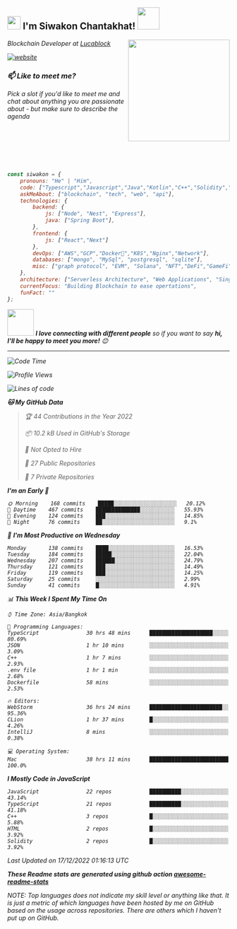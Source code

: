 <h2><img src="https://emojis.slackmojis.com/emojis/images/1531849430/4246/blob-sunglasses.gif?1531849430" width="30"/> I'm Siwakon Chantakhat! <img src="https://media.giphy.com/media/12oufCB0MyZ1Go/giphy.gif" width="50"></h2>
<img align='right' src="https://media.giphy.com/media/M9gbBd9nbDrOTu1Mqx/giphy.gif" width="230">
<p><em>Blockchain Developer at <a href="https://www.lucablock.io/">Lucablock

[![website](https://img.shields.io/badge/Website-46a2f1.svg?&style=flat-square&logo=Google-Chrome&logoColor=white&link=https://anmolsingh.me/)](https://siwakon.dev)


### 📫 Like to meet me?

Pick a slot if you'd like to meet me and chat about anything you are passionate about - but make sure to describe the agenda
<br />
<br />
<br />
<br />
<br />
<br />
<br />
```javascript
const siwakon = {
    pronouns: "He" | "Him",
    code: ["Typescript","Javascript","Java","Kotlin","C++","Solidity","Python","SQL"],
    askMeAbout: ["blockchain", "tech", "web", "api"],
    technologies: {
        backend: {
            js: ["Node", "Nest", "Express"],
            java: ["Spring Boot"],
        },
        frontend: {
            js: ["React","Next"]
        },
        devOps: ["AWS","GCP","Docker🐳","K8S","Nginx","Network"],
        databases: ["mongo", "MySql", "postgresql", "sqlite"],
        misc: ["graph protocol", "EVM", "Solana", "NFT","DeFi","GameFi"]
    },
    architecture: ["Serverless Architecture", "Web Applications", "Single Page Applications", "Backend Development"],
    currentFocus: "Building Blockchain to ease opertations",
    funFact: ""
};
```

<img src="https://media.giphy.com/media/LnQjpWaON8nhr21vNW/giphy.gif" width="60"> <em><b>I love connecting with different people</b> so if you want to say <b>hi, I'll be happy to meet you more!</b> 😊</em>

---
<!--START_SECTION:waka-->
![Code Time](http://img.shields.io/badge/Code%20Time-822%20hrs%2058%20mins-blue)

![Profile Views](http://img.shields.io/badge/Profile%20Views-0-blue)

![Lines of code](https://img.shields.io/badge/From%20Hello%20World%20I%27ve%20Written--4%20Million%20lines%20of%20code-blue)

**🐱 My GitHub Data** 

> 🏆 44 Contributions in the Year 2022
 > 
> 📦 10.2 kB Used in GitHub's Storage 
 > 
> 🚫 Not Opted to Hire
 > 
> 📜 27 Public Repositories 
 > 
> 🔑 7 Private Repositories  
 > 
**I'm an Early 🐤** 

```text
🌞 Morning    168 commits    █████░░░░░░░░░░░░░░░░░░░░   20.12% 
🌆 Daytime    467 commits    ██████████████░░░░░░░░░░░   55.93% 
🌃 Evening    124 commits    ███░░░░░░░░░░░░░░░░░░░░░░   14.85% 
🌙 Night      76 commits     ██░░░░░░░░░░░░░░░░░░░░░░░   9.1%

```
📅 **I'm Most Productive on Wednesday** 

```text
Monday       138 commits    ████░░░░░░░░░░░░░░░░░░░░░   16.53% 
Tuesday      184 commits    █████░░░░░░░░░░░░░░░░░░░░   22.04% 
Wednesday    207 commits    ██████░░░░░░░░░░░░░░░░░░░   24.79% 
Thursday     121 commits    ███░░░░░░░░░░░░░░░░░░░░░░   14.49% 
Friday       119 commits    ███░░░░░░░░░░░░░░░░░░░░░░   14.25% 
Saturday     25 commits     ░░░░░░░░░░░░░░░░░░░░░░░░░   2.99% 
Sunday       41 commits     █░░░░░░░░░░░░░░░░░░░░░░░░   4.91%

```


📊 **This Week I Spent My Time On** 

```text
⌚︎ Time Zone: Asia/Bangkok

💬 Programming Languages: 
TypeScript               30 hrs 48 mins      ████████████████████░░░░░   80.69% 
JSON                     1 hr 10 mins        ░░░░░░░░░░░░░░░░░░░░░░░░░   3.09% 
C++                      1 hr 7 mins         ░░░░░░░░░░░░░░░░░░░░░░░░░   2.93% 
.env file                1 hr 1 min          ░░░░░░░░░░░░░░░░░░░░░░░░░   2.68% 
Dockerfile               58 mins             ░░░░░░░░░░░░░░░░░░░░░░░░░   2.53%

🔥 Editors: 
WebStorm                 36 hrs 24 mins      ███████████████████████░░   95.36% 
CLion                    1 hr 37 mins        █░░░░░░░░░░░░░░░░░░░░░░░░   4.26% 
IntelliJ                 8 mins              ░░░░░░░░░░░░░░░░░░░░░░░░░   0.38%

💻 Operating System: 
Mac                      38 hrs 11 mins      █████████████████████████   100.0%

```

**I Mostly Code in JavaScript** 

```text
JavaScript               22 repos            ██████████░░░░░░░░░░░░░░░   43.14% 
TypeScript               21 repos            ██████████░░░░░░░░░░░░░░░   41.18% 
C++                      3 repos             █░░░░░░░░░░░░░░░░░░░░░░░░   5.88% 
HTML                     2 repos             █░░░░░░░░░░░░░░░░░░░░░░░░   3.92% 
Solidity                 2 repos             █░░░░░░░░░░░░░░░░░░░░░░░░   3.92%

```



 Last Updated on 17/12/2022 01:16:13 UTC
<!--END_SECTION:waka-->

**These Readme stats are generated using github action [awesome-readme-stats](https://github.com/anmol098/waka-readme-stats)**

NOTE: Top languages does not indicate my skill level or anything like that. It is just a metric of which languages have been hosted by me on GitHub based on the usage across repositories. There are others which I haven't put up on GitHub.
<!--stackedit_data:
eyJoaXN0b3J5IjpbMTI2NjU1ODI4OCwtMTU1MDQ0NTAwOSwtMT
YyMTcyNTA5XX0=
-->
